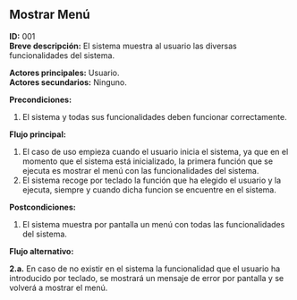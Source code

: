## Mostrar Menú

**ID:** 001   
**Breve descripción:** El sistema muestra al usuario las diversas funcionalidades del sistema.


**Actores principales:** Usuario.  
**Actores secundarios:** Ninguno.


**Precondiciones:**

1. El sistema y todas sus funcionalidades deben funcionar correctamente.



**Flujo principal:**

1. El caso de uso empieza cuando el usuario inicia el sistema, ya que en el momento que el sistema está inicializado, la primera función que se ejecuta es mostrar el menú con las funcionalidades del sistema.
2. El sistema recoge por teclado la función que ha elegido el usuario y la ejecuta, siempre y cuando dicha funcion se encuentre en el sistema.


**Postcondiciones:**

1. El sistema muestra por pantalla un menú con todas las funcionalidades del sistema.


**Flujo alternativo:**    

**2.a.** En caso de no existir en el sistema la funcionalidad que el usuario ha introducido por teclado, se mostrará un mensaje de error por pantalla y se volverá a mostrar el menú.
